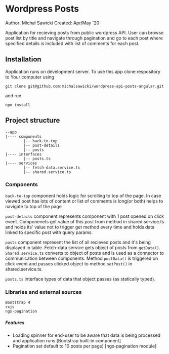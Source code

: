 # Wordpress Posts

Author: Michał Sawicki
Created: Apr/May '20

Application for recieving posts from public wordpress API.
User can browse post list by title and navigate through pagination and go to each post where specified details is included with list of comments for each post.

## Installation 

Application runs on development server.
To use this app clone respository to Your computer using
```
git clone git@github.com:michalsawicki/wordpress-api-posts-angular.git
```
and run
```
npm install
```

## Project structure

```
--app
|---- components
        |-- back-to-top
        |-- post-details
        |-- posts
|---- interfaces
        |-- posts.ts
|---- services
        |-- fetch-data.service.ts
        |-- shared.service.ts
```

### Components
```back-to-top``` component holds logic for scrolling to top of the page. In case viewed post has lots of content or list of comments is long(or both) helps to navigate to top of the page 

```post-details``` component represents component with 1 post opened on click event. Componenets get value of this post from method in shared.service.ts and holds its' value not to trigger get method every time and holds data linked to specific post with query params. 

```posts``` component represent the list of all recieved posts and it's being displayed in table.
Fetch-data service gets object of posts from ```getData()```. ```Shared.service.ts```  converts to object of posts and is used as a connector to communication between components. Method ```postData()``` is triggered on click event and passes clicked object to method ```setPost()``` in shared.service.ts.

```posts.ts``` interface types of data that object passes (as statically typed). 


### Libraries and external sources
```
Bootstrap 4
rxjs
ngx-pagination 
```

##### Features
* Loading spinner for end-user to be aware that data is being processed and application runs  [Bootstrap built-in component]
* Pagination set default to 10 posts per page) [ngx-pagination module]
